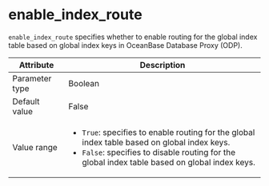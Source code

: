 # enable_index_route

`enable_index_route` specifies whether to enable routing for the global index table based on global index keys in OceanBase Database Proxy (ODP).

| Attribute | Description |
|----------|---------|
| Parameter type | Boolean |
| Default value | False |
| Value range | <ul><li>`True`: specifies to enable routing for the global index table based on global index keys.</li><li>`False`: specifies to disable routing for the global index table based on global index keys.</li></ul> |
